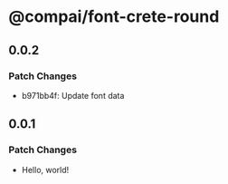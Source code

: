 # @compai/font-crete-round

## 0.0.2

### Patch Changes

- b971bb4f: Update font data

## 0.0.1

### Patch Changes

- Hello, world!
